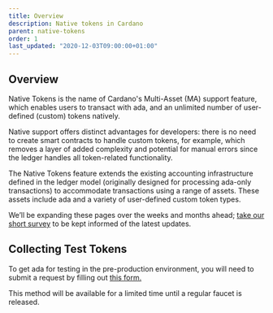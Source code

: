 ```yaml
---
title: Overview
description: Native tokens in Cardano
parent: native-tokens
order: 1
last_updated: "2020-12-03T09:00:00+01:00"
---
```

## Overview

Native Tokens is the name of Cardano's Multi-Asset (MA) support feature, which enables users to transact with ada, and an unlimited number of user-defined (custom) tokens natively.

Native support offers distinct advantages for developers: there is no need to create smart contracts to handle custom tokens, for example, which removes a layer of added complexity and potential for manual errors since the ledger handles all token-related functionality.

The Native Tokens feature extends the existing accounting infrastructure defined in the ledger model (originally designed for processing ada-only transactions) to accommodate transactions using a range of assets. These assets include ada and a variety of user-defined custom token types.

We’ll be expanding these pages over the weeks and months ahead; [take our short survey](https://input-output.typeform.com/c/OJsf0XcD) to be kept informed of the latest updates.

## Collecting Test Tokens

To get ada for testing in the pre-production environment, you will need to submit a request by filling out [this form.](https://input-output.typeform.com/c/KmeBcnDa)

This method will be available for a limited time until a regular faucet is released.
